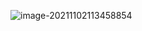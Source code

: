 ![image-20211102113458854](https://raw.githubusercontent.com/echisan/fiweofjaawef/main/img/image-20211102113458854.png)

